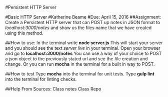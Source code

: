 #Persistent HTTP Server

#Basic HTTP Server
#Katherine Beame
#Due: April 15, 2016
##Assignment:
Create a Persistent HTTP server that can POST up notes in JSON format to *localhost:3000/notes* and show us the files name that we have created using this method.

##How to use:
In the terminal write **node server.js**
This will start your server and you should see the text *server live* in your terminal.
Open your browser and go to **localhost:3000/notes**
You can use a way of your choice to POST a json object to the previously stated url and see the file creation and change.
Or you can run **mocha** in the terminal for a built in way to POST.

##How to test
Type **mocha** into the terminal for unit tests.
Type **gulp lint** into the terminal for linting checks.

##Help From Sources:
Class notes
Class Repo
